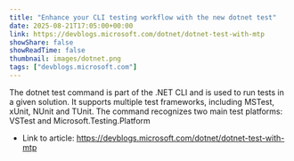 ```yaml
---
title: "Enhance your CLI testing workflow with the new dotnet test"
date: 2025-08-21T17:05:00+00:00
link: https://devblogs.microsoft.com/dotnet/dotnet-test-with-mtp
showShare: false
showReadTime: false
thumbnail: images/dotnet.png
tags: ["devblogs.microsoft.com"]
---
```

The dotnet test command is part of the .NET CLI and is used to run tests in a given solution. It supports multiple test frameworks, including MSTest, xUnit, NUnit and TUnit. The command recognizes two main test platforms: VSTest and Microsoft.Testing.Platform

- Link to article: https://devblogs.microsoft.com/dotnet/dotnet-test-with-mtp